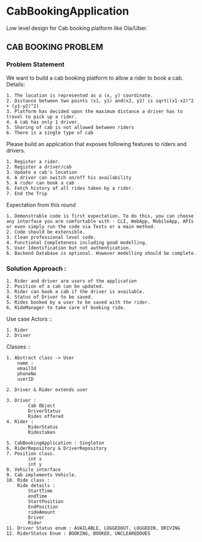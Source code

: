 # CabBookingApplication
Low level design for Cab booking platform like Ola/Uber.

## CAB BOOKING PROBLEM
 
### Problem Statement
We want to build a cab booking platform to allow a rider to book a cab.
Details:

	1. The location is represented as a (x, y) coordinate.
	2. Distance between two points (x1, y1) and(x2, y2) is sqrt((x1-x2)^2 + (y1-y2)^2)
	3. Platform has decided upon the maximum distance a driver has to travel to pick up a rider.
	4. A cab has only 1 driver.
	5. Sharing of cab is not allowed between riders
	6. There is a single type of cab
 
Please build an application that exposes following features to riders and drivers.
	
	1. Register a rider.
	2. Register a driver/cab
	3. Update a cab's location
	4. A driver can switch on/off his availability
	5. A rider can book a cab
	6. Fetch history of all rides taken by a rider.
	7. End the Trip
 
Expectation from this round

	1. Demonstrable code is first expectation. To do this, you can choose any interface you are comfortable with - CLI, WebApp, MobileApp, APIs or even simply run the code via Tests or a main method.
	2. Code should be extensible.
	3. Clean professional level code.
	4. Functional Completeness including good modelling.
	5. User Identification but not authentication.
	6. Backend Database is optional. However modelling should be complete.
 
 
### Solution Approach : 
	
	1. Rider and driver are users of the application
	2. Position of a cab can be updated.
	3. Rider can book a cab if the driver is available.
	4. Status of Driver to be saved.
	5. Rides booked by a user to be saved with the rider.
	6. RideManager to take care of booking ride.

Use case Actors ::
	
	1. Rider
	2. Driver


Classes ::

	1. Abstract class -> User 
		name : 
		emailId
		phoneNo
		userID
		
	2. Driver & Rider extends user
	
	3. Driver : 
			Cab Object
			DriverStatus 
			Rides offered
	4. Rider :
			RiderStatus
			Ridestaken

	5. CabBookingApplication : Singleton 
	6. RiderRepository & DriverRepository
	7. Position class.
			int x 
			int y
	8. Vehicle interface 
	9. Cab implements Vehicle.
	10. Ride class : 
		Ride details : 
			StartTime
			endTime
			StartPosition
			EndPosition
			rideAmount 
			Driver 
			Rider
	11. Driver Status enum : AVAILABLE, LOGGEDOUT, LOGGEDIN, DRIVING 
	12. RiderStatus Enum : BOOKING, BOOKED, UNCLEAREDDUES

